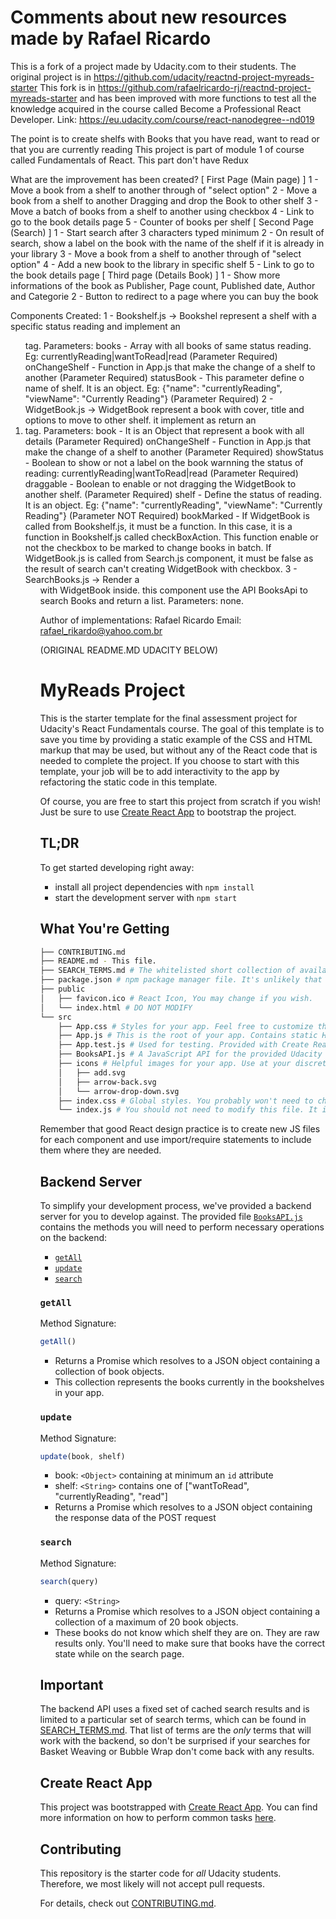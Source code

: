 # Comments about new resources made by Rafael Ricardo

This is a fork of a project made by Udacity.com to their students.
The original project is in https://github.com/udacity/reactnd-project-myreads-starter
This fork is in https://github.com/rafaelricardo-rj/reactnd-project-myreads-starter and has
been improved with more functions to test all the knowledge acquired in the course called
Become a Professional React Developer. Link: https://eu.udacity.com/course/react-nanodegree--nd019

The point is to create shelfs with Books that you have read, want to read or that you are currently reading
This project is part of module 1 of course called Fundamentals of React. This part don't have Redux

What are the improvement has been created?
[ First Page (Main page) ]
1 - Move a book from a shelf to another through of "select option"
2 - Move a book from a shelf to another Dragging and drop the Book to other shelf
3 - Move a batch of books from a shelf to another using checkbox
4 - Link to go to the book details page
5 - Counter of books per shelf
[ Second Page (Search) ]
1 - Start search after 3 characters typed minimum
2 - On result of search, show a label on the book with the name of the shelf if it is already in your library
3 - Move a book from a shelf to another through of "select option"
4 - Add a new book to the library in specific shelf
5 - Link to go to the book details page
[ Third page (Details Book) ]
1 - Show more informations of the book as Publisher, Page count, Published date, Author and Categorie
2 - Button to redirect to a page where you can buy the book

Components Created:
  1 - Bookshelf.js -> Bookshel represent a shelf with a specific status reading and implement an <ol> tag.
        Parameters:
          books         - Array with all books of same status reading. Eg: currentlyReading|wantToRead|read (Parameter Required)
          onChangeShelf - Function in App.js that make the change of a shelf to another (Parameter Required)
          statusBook    - This parameter define o name of shelf. It is an object. Eg: {"name": "currentlyReading", "viewName": "Currently Reading"} (Parameter Required)
  2 - WidgetBook.js -> WidgetBook represent a book with cover, title and options to move to other shelf. it implement as return an <li> tag.
        Parameters:
          book          - It is an Object that represent a book with all details (Parameter Required)
          onChangeShelf - Function in App.js that make the change of a shelf to another (Parameter Required)
          showStatus    - Boolean to show or not a label on the book warnning the status of reading: currentlyReading|wantToRead|read (Parameter Required)
          draggable     - Boolean to enable or not dragging the WidgetBook to another shelf. (Parameter Required)
          shelf         - Define the status of reading. It is an object. Eg: {"name": "currentlyReading", "viewName": "Currently Reading"} (Parameter NOT Required)
          bookMarked    - If WidgetBook is called from Bookshelf.js, it must be a function. In this case, it is a function
                          in Bookshelf.js called checkBoxAction. This function enable or not the checkbox to be marked
                          to change books in batch. If WidgetBook.js is called from Search.js component, it must be false as
                          the result of search can't creating WidgetBook with checkbox.
  3 - SearchBooks.js -> Render a <ol> with WidgetBook inside. this component use the API BooksApi to search Books
                        and return a list.
        Parameters: none.

  Author of implementations: Rafael Ricardo
  Email: rafael_rikardo@yahoo.com.br

(ORIGINAL README.MD UDACITY BELOW)
# MyReads Project

This is the starter template for the final assessment project for Udacity's React Fundamentals course. The goal of this template is to save you time by providing a static example of the CSS and HTML markup that may be used, but without any of the React code that is needed to complete the project. If you choose to start with this template, your job will be to add interactivity to the app by refactoring the static code in this template.

Of course, you are free to start this project from scratch if you wish! Just be sure to use [Create React App](https://github.com/facebookincubator/create-react-app) to bootstrap the project.

## TL;DR

To get started developing right away:

* install all project dependencies with `npm install`
* start the development server with `npm start`

## What You're Getting
```bash
├── CONTRIBUTING.md
├── README.md - This file.
├── SEARCH_TERMS.md # The whitelisted short collection of available search terms for you to use with your app.
├── package.json # npm package manager file. It's unlikely that you'll need to modify this.
├── public
│   ├── favicon.ico # React Icon, You may change if you wish.
│   └── index.html # DO NOT MODIFY
└── src
    ├── App.css # Styles for your app. Feel free to customize this as you desire.
    ├── App.js # This is the root of your app. Contains static HTML right now.
    ├── App.test.js # Used for testing. Provided with Create React App. Testing is encouraged, but not required.
    ├── BooksAPI.js # A JavaScript API for the provided Udacity backend. Instructions for the methods are below.
    ├── icons # Helpful images for your app. Use at your discretion.
    │   ├── add.svg
    │   ├── arrow-back.svg
    │   └── arrow-drop-down.svg
    ├── index.css # Global styles. You probably won't need to change anything here.
    └── index.js # You should not need to modify this file. It is used for DOM rendering only.
```

Remember that good React design practice is to create new JS files for each component and use import/require statements to include them where they are needed.

## Backend Server

To simplify your development process, we've provided a backend server for you to develop against. The provided file [`BooksAPI.js`](src/BooksAPI.js) contains the methods you will need to perform necessary operations on the backend:

* [`getAll`](#getall)
* [`update`](#update)
* [`search`](#search)

### `getAll`

Method Signature:

```js
getAll()
```

* Returns a Promise which resolves to a JSON object containing a collection of book objects.
* This collection represents the books currently in the bookshelves in your app.

### `update`

Method Signature:

```js
update(book, shelf)
```

* book: `<Object>` containing at minimum an `id` attribute
* shelf: `<String>` contains one of ["wantToRead", "currentlyReading", "read"]  
* Returns a Promise which resolves to a JSON object containing the response data of the POST request

### `search`

Method Signature:

```js
search(query)
```

* query: `<String>`
* Returns a Promise which resolves to a JSON object containing a collection of a maximum of 20 book objects.
* These books do not know which shelf they are on. They are raw results only. You'll need to make sure that books have the correct state while on the search page.

## Important
The backend API uses a fixed set of cached search results and is limited to a particular set of search terms, which can be found in [SEARCH_TERMS.md](SEARCH_TERMS.md). That list of terms are the _only_ terms that will work with the backend, so don't be surprised if your searches for Basket Weaving or Bubble Wrap don't come back with any results.

## Create React App

This project was bootstrapped with [Create React App](https://github.com/facebookincubator/create-react-app). You can find more information on how to perform common tasks [here](https://github.com/facebookincubator/create-react-app/blob/master/packages/react-scripts/template/README.md).

## Contributing

This repository is the starter code for _all_ Udacity students. Therefore, we most likely will not accept pull requests.

For details, check out [CONTRIBUTING.md](CONTRIBUTING.md).
